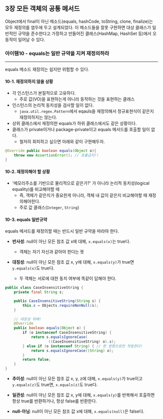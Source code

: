 ## 3장 모든 객체의 공통 메서드
Object에서 final이 아닌 메소드(equals, hashCode, toString, clone, finalize)는 모두 재정의를 염두에 두고 설계되었다. 
이 메소드들을 잘못 구현하면 대상 클래스가 일반적인 규약을 준수한다고 가정하고 만들어진 클래스(HashMap, HashSet 등)에서 
오동작이 일어날 수 있다.

### 아이템10 - equals는 일반 규약을 지켜 재정의하라  
___
equals 메소드 재정의는 쉽지만 위험할 수 있다.
#### 10-1. 재정의하지 않을 상황
  - 각 인스턴스가 본질적으로 고유하다. 
    - 주로 값(VO)을 표현하는게 아니라 동작하는 것을 표현하는 클래스 
  - 인스턴스의 논리적 동치성을 검사할 일이 없다. 
    - `java.util.regex.Pattern`에서 eqauls을 재정의해서 정규표현식이 같은지 재정의하지는 않는다. 
  - 상위 클래스에서 재정의한 equals가 하위 클래스에서도 같은 상황이다.
  - 클래스가 private이거나 package-private이고 equals 메서드를 호출할 일이 없다.
      - 철저히 회피하고 싶으면 아래와 같이 구현해두자.

```java
@Override public boolean equals(Object o){
    throw new AssertionError(); // 호출금지!!
}
```



#### 10-2. 재정의해야 할 상황
  - '메모리주소를 기반으로 물리적으로 같은가?' 가 아니라 논리적 동치성(logical equality)를 비교해야할 때
    - 즉, 객체가 같은지가 중요한게 아니라, 객체 내 값이 같은지 비교해야할 때 재정의해야한다.
    - 주로 값 클래스(`Integer`, `String`)

#### 10-3. equals 일반규약

equals 메서드를 재정의할 때는 반드시 일반 규약을 따라야 한다.

- **반사성**: null이 아닌 모든 참조 값 x에 대해, `x.equals(x)`는 true다.
  - 객체는 자기 자신과 같아야 한다는 뜻

- **대칭성**: null이 아닌 모든 참조 값 x, y에 대해, `x.equals(y)`가 true면 `y.equals(x)`도 true다.
  - 두 객체는 서로에 대한 동치 여부에 똑같이 답해야 한다.

```java
public class CaseInsensitiveString {
    private final String s;

    public CaseInsensitiveString(String s) {
        this.s = Objects.requireNonNull(s);
    }
    
    // 대칭성 위배!
    @Override
    public boolean equals(Object o) {
        if (o instanceof CaseInsensitiveString) {
            return s.equalsIgnoreCase(
                    ((CaseInsensitiveString) o).s);
        } else if (o instanceof String) { // 한 방향으로만 작동한다!
            return s.equalsIgnoreCase((String) o);
        }
        return false;
    }
}
```



- **추이성**: null이 아닌 모든 참조 값 x, y, z에 대해, `x.equals(y)`가 true이고 `y.equals(z)`도 true면, `x.equals(z)`도 true다.

- **일관성**: null이 아닌 모든 참조 값 x, y에 대해, `x.equals(y)`를 반복해서 호출하면 항상 true를 반환하거나, 항상 false를 반환한다.

- **null-아님**: null이 아닌 모든 참조 값 x에 대해, `x.equals(null)`은 false다.

